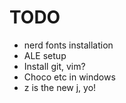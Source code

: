 # TODO
- nerd fonts installation
- ALE setup
- Install git, vim?
- Choco etc in windows
- z is the new j, yo!
